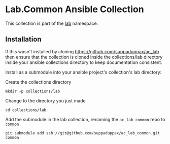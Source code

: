Lab.Common Ansible Collection
=============================
This collection is part of the [lab](https://github.com/suppaduppax/ac_lab) namespace.

Installation
------------
If this wasn't installed by cloning https://github.com/suppaduppax/ac_lab then ensure that the collection is cloned inside the collections/lab directory inside your ansible collections directory to keep documentation consistent. 

Install as a submodule into your ansible project's collection's lab directory:

Create the collections directory
```
mkdir -p collections/lab
```

Change to the directory you just made
```
cd collections/lab
```

Add the submodule in the lab collection, renaming the `ac_lab_common` repo to `common` 
```
git submodule add ssh://git@github.com/suppaduppax/ac_lab_common.git common
```
